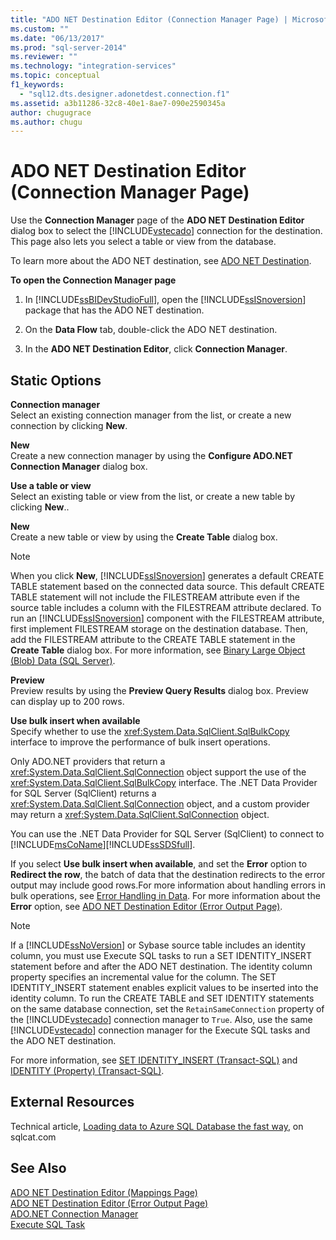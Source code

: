 ```yaml
---
title: "ADO NET Destination Editor (Connection Manager Page) | Microsoft Docs"
ms.custom: ""
ms.date: "06/13/2017"
ms.prod: "sql-server-2014"
ms.reviewer: ""
ms.technology: "integration-services"
ms.topic: conceptual
f1_keywords: 
  - "sql12.dts.designer.adonetdest.connection.f1"
ms.assetid: a3b11286-32c8-40e1-8ae7-090e2590345a
author: chugugrace
ms.author: chugu
---
```

# ADO NET Destination Editor (Connection Manager Page)
  Use the **Connection Manager** page of the **ADO NET Destination Editor** dialog box to select the [!INCLUDE[vstecado](../includes/vstecado-md.md)] connection for the destination. This page also lets you select a table or view from the database.  
  
 To learn more about the ADO NET destination, see [ADO NET Destination](data-flow/ado-net-destination.md).  
  
 **To open the Connection Manager page**  
  
1.  In [!INCLUDE[ssBIDevStudioFull](../includes/ssbidevstudiofull-md.md)], open the [!INCLUDE[ssISnoversion](../includes/ssisnoversion-md.md)] package that has the ADO NET destination.  
  
2.  On the **Data Flow** tab, double-click the ADO NET destination.  
  
3.  In the **ADO NET Destination Editor**, click **Connection Manager**.  
  
## Static Options  
 **Connection manager**  
 Select an existing connection manager from the list, or create a new connection by clicking **New**.  
  
 **New**  
 Create a new connection manager by using the **Configure ADO.NET Connection Manager** dialog box.  
  
 **Use a table or view**  
 Select an existing table or view from the list, or create a new table by clicking **New**..  
  
 **New**  
 Create a new table or view by using the **Create Table** dialog box.  
  
> [!NOTE]  
>  When you click **New**, [!INCLUDE[ssISnoversion](../includes/ssisnoversion-md.md)] generates a default CREATE TABLE statement based on the connected data source. This default CREATE TABLE statement will not include the FILESTREAM attribute even if the source table includes a column with the FILESTREAM attribute declared. To run an [!INCLUDE[ssISnoversion](../includes/ssisnoversion-md.md)] component with the FILESTREAM attribute, first implement FILESTREAM storage on the destination database. Then, add the FILESTREAM attribute to the CREATE TABLE statement in the **Create Table** dialog box. For more information, see [Binary Large Object &#40;Blob&#41; Data &#40;SQL Server&#41;](../relational-databases/blob/binary-large-object-blob-data-sql-server.md).  
  
 **Preview**  
 Preview results by using the **Preview Query Results** dialog box. Preview can display up to 200 rows.  
  
 **Use bulk insert when available**  
 Specify whether to use the <xref:System.Data.SqlClient.SqlBulkCopy> interface to improve the performance of bulk insert operations.  
  
 Only ADO.NET providers that return a <xref:System.Data.SqlClient.SqlConnection> object support the use of the <xref:System.Data.SqlClient.SqlBulkCopy> interface. The .NET Data Provider for SQL Server (SqlClient) returns a <xref:System.Data.SqlClient.SqlConnection> object, and a custom provider may return a <xref:System.Data.SqlClient.SqlConnection> object.  
  
 You can use the .NET Data Provider for SQL Server (SqlClient) to connect to [!INCLUDE[msCoName](../includes/msconame-md.md)][!INCLUDE[ssSDSfull](../includes/sssdsfull-md.md)].  
  
 If you select **Use bulk insert when available**, and set the **Error** option to **Redirect the row**, the batch of data that the destination redirects to the error output may include good rows.For more information about handling errors in bulk operations, see [Error Handling in Data](data-flow/error-handling-in-data.md). For more information about the **Error** option, see [ADO NET Destination Editor &#40;Error Output Page&#41;](../../2014/integration-services/ado-net-destination-editor-error-output-page.md).  
  
> [!NOTE]  
>  If a [!INCLUDE[ssNoVersion](../includes/ssnoversion-md.md)] or Sybase source table includes an identity column, you must use Execute SQL tasks to run a SET IDENTITY_INSERT statement before and after the ADO NET destination. The identity column property specifies an incremental value for the column. The SET IDENTITY_INSERT statement enables explicit values to be inserted into the identity column. To run the CREATE TABLE and SET IDENTITY statements on the same database connection, set the `RetainSameConnection` property of the [!INCLUDE[vstecado](../includes/vstecado-md.md)] connection manager to `True`. Also, use the same [!INCLUDE[vstecado](../includes/vstecado-md.md)] connection manager for the Execute SQL tasks and the ADO NET destination.  
>   
>  For more information, see [SET IDENTITY_INSERT &#40;Transact-SQL&#41;](/sql/t-sql/statements/set-identity-insert-transact-sql) and [IDENTITY &#40;Property&#41; &#40;Transact-SQL&#41;](/sql/t-sql/statements/create-table-transact-sql-identity-property).  
  
## External Resources  
 Technical article, [Loading data to Azure SQL Database the fast way](https://go.microsoft.com/fwlink/?LinkId=244333), on sqlcat.com  
  
## See Also  
 [ADO NET Destination Editor &#40;Mappings Page&#41;](../../2014/integration-services/ado-net-destination-editor-mappings-page.md)   
 [ADO NET Destination Editor &#40;Error Output Page&#41;](../../2014/integration-services/ado-net-destination-editor-error-output-page.md)   
 [ADO.NET Connection Manager](connection-manager/ado-net-connection-manager.md)   
 [Execute SQL Task](control-flow/execute-sql-task.md)  
  
  
